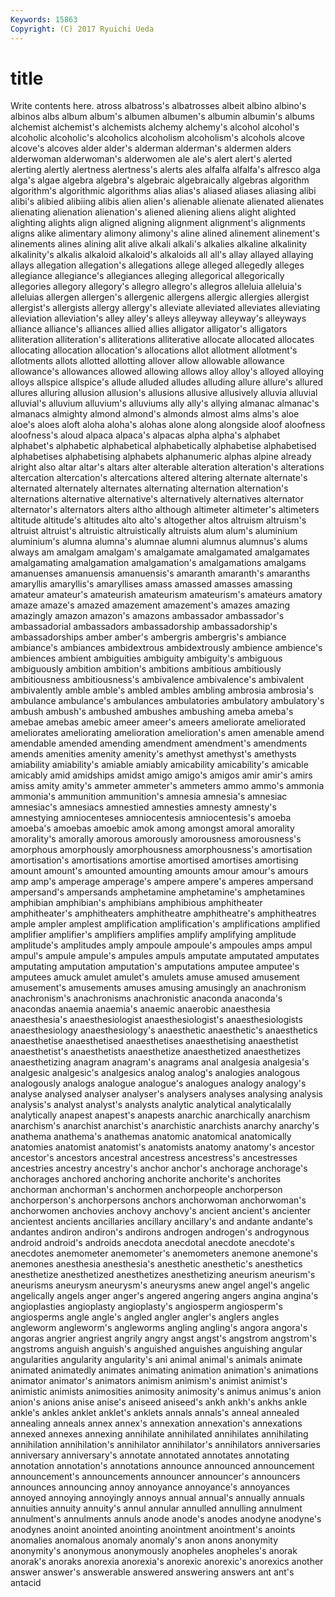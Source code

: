 ```yaml
---
Keywords: 15863 
Copyright: (C) 2017 Ryuichi Ueda
---
```


# title

Write contents here.
atross albatross's albatrosses albeit albino
albino's albinos albs album album's albumen albumen's albumin albumin's albums
alchemist alchemist's alchemists alchemy alchemy's alcohol alcohol's alcoholic alcoholic's alcoholics
alcoholism alcoholism's alcohols alcove alcove's alcoves alder alder's alderman alderman's
aldermen alders alderwoman alderwoman's alderwomen ale ale's alert alert's alerted
alerting alertly alertness alertness's alerts ales alfalfa alfalfa's alfresco alga
alga's algae algebra algebra's algebraic algebraically algebras algorithm algorithm's algorithmic
algorithms alias alias's aliased aliases aliasing alibi alibi's alibied alibiing
alibis alien alien's alienable alienate alienated alienates alienating alienation alienation's
aliened aliening aliens alight alighted alighting alights align aligned aligning
alignment alignment's alignments aligns alike alimentary alimony alimony's aline alined
alinement alinement's alinements alines alining alit alive alkali alkali's alkalies
alkaline alkalinity alkalinity's alkalis alkaloid alkaloid's alkaloids all all's allay
allayed allaying allays allegation allegation's allegations allege alleged allegedly alleges
allegiance allegiance's allegiances alleging allegorical allegorically allegories allegory allegory's allegro
allegro's allegros alleluia alleluia's alleluias allergen allergen's allergenic allergens allergic
allergies allergist allergist's allergists allergy allergy's alleviate alleviated alleviates alleviating
alleviation alleviation's alley alley's alleys alleyway alleyway's alleyways alliance alliance's
alliances allied allies alligator alligator's alligators alliteration alliteration's alliterations alliterative
allocate allocated allocates allocating allocation allocation's allocations allot allotment allotment's
allotments allots allotted allotting allover allow allowable allowance allowance's allowances
allowed allowing allows alloy alloy's alloyed alloying alloys allspice allspice's
allude alluded alludes alluding allure allure's allured allures alluring allusion
allusion's allusions allusive allusively alluvia alluvial alluvial's alluvium alluvium's alluviums
ally ally's allying almanac almanac's almanacs almighty almond almond's almonds
almost alms alms's aloe aloe's aloes aloft aloha aloha's alohas
alone along alongside aloof aloofness aloofness's aloud alpaca alpaca's alpacas
alpha alpha's alphabet alphabet's alphabetic alphabetical alphabetically alphabetise alphabetised alphabetises
alphabetising alphabets alphanumeric alphas alpine already alright also altar altar's
altars alter alterable alteration alteration's alterations altercation altercation's altercations altered
altering alternate alternate's alternated alternately alternates alternating alternation alternation's alternations
alternative alternative's alternatively alternatives alternator alternator's alternators alters altho although
altimeter altimeter's altimeters altitude altitude's altitudes alto alto's altogether altos
altruism altruism's altruist altruist's altruistic altruistically altruists alum alum's aluminium
aluminium's alumna alumna's alumnae alumni alumnus alumnus's alums always am
amalgam amalgam's amalgamate amalgamated amalgamates amalgamating amalgamation amalgamation's amalgamations amalgams
amanuenses amanuensis amanuensis's amaranth amaranth's amaranths amaryllis amaryllis's amaryllises amass
amassed amasses amassing amateur amateur's amateurish amateurism amateurism's amateurs amatory
amaze amaze's amazed amazement amazement's amazes amazing amazingly amazon amazon's
amazons ambassador ambassador's ambassadorial ambassadors ambassadorship ambassadorship's ambassadorships amber amber's
ambergris ambergris's ambiance ambiance's ambiances ambidextrous ambidextrously ambience ambience's ambiences
ambient ambiguities ambiguity ambiguity's ambiguous ambiguously ambition ambition's ambitions ambitious
ambitiously ambitiousness ambitiousness's ambivalence ambivalence's ambivalent ambivalently amble amble's ambled
ambles ambling ambrosia ambrosia's ambulance ambulance's ambulances ambulatories ambulatory ambulatory's
ambush ambush's ambushed ambushes ambushing ameba ameba's amebae amebas amebic
ameer ameer's ameers ameliorate ameliorated ameliorates ameliorating amelioration amelioration's amen
amenable amend amendable amended amending amendment amendment's amendments amends amenities
amenity amenity's amethyst amethyst's amethysts amiability amiability's amiable amiably amicability
amicability's amicable amicably amid amidships amidst amigo amigo's amigos amir
amir's amirs amiss amity amity's ammeter ammeter's ammeters ammo ammo's
ammonia ammonia's ammunition ammunition's amnesia amnesia's amnesiac amnesiac's amnesiacs amnestied
amnesties amnesty amnesty's amnestying amniocenteses amniocentesis amniocentesis's amoeba amoeba's amoebas
amoebic amok among amongst amoral amorality amorality's amorally amorous amorously
amorousness amorousness's amorphous amorphously amorphousness amorphousness's amortisation amortisation's amortisations amortise
amortised amortises amortising amount amount's amounted amounting amounts amour amour's
amours amp amp's amperage amperage's ampere ampere's amperes ampersand ampersand's
ampersands amphetamine amphetamine's amphetamines amphibian amphibian's amphibians amphibious amphitheater amphitheater's
amphitheaters amphitheatre amphitheatre's amphitheatres ample ampler amplest amplification amplification's amplifications
amplified amplifier amplifier's amplifiers amplifies amplify amplifying amplitude amplitude's amplitudes
amply ampoule ampoule's ampoules amps ampul ampul's ampule ampule's ampules
ampuls amputate amputated amputates amputating amputation amputation's amputations amputee amputee's
amputees amuck amulet amulet's amulets amuse amused amusement amusement's amusements
amuses amusing amusingly an anachronism anachronism's anachronisms anachronistic anaconda anaconda's
anacondas anaemia anaemia's anaemic anaerobic anaesthesia anaesthesia's anaesthesiologist anaesthesiologist's anaesthesiologists
anaesthesiology anaesthesiology's anaesthetic anaesthetic's anaesthetics anaesthetise anaesthetised anaesthetises anaesthetising anaesthetist
anaesthetist's anaesthetists anaesthetize anaesthetized anaesthetizes anaesthetizing anagram anagram's anagrams anal
analgesia analgesia's analgesic analgesic's analgesics analog analog's analogies analogous analogously
analogs analogue analogue's analogues analogy analogy's analyse analysed analyser analyser's
analysers analyses analysing analysis analysis's analyst analyst's analysts analytic analytical
analyticalally analytically anapest anapest's anapests anarchic anarchically anarchism anarchism's anarchist
anarchist's anarchistic anarchists anarchy anarchy's anathema anathema's anathemas anatomic anatomical
anatomically anatomies anatomist anatomist's anatomists anatomy anatomy's ancestor ancestor's ancestors
ancestral ancestress ancestress's ancestresses ancestries ancestry ancestry's anchor anchor's anchorage
anchorage's anchorages anchored anchoring anchorite anchorite's anchorites anchorman anchorman's anchormen
anchorpeople anchorperson anchorperson's anchorpersons anchors anchorwoman anchorwoman's anchorwomen anchovies anchovy
anchovy's ancient ancient's ancienter ancientest ancients ancillaries ancillary ancillary's and
andante andante's andantes andiron andiron's andirons androgen androgen's androgynous android
android's androids anecdota anecdotal anecdote anecdote's anecdotes anemometer anemometer's anemometers
anemone anemone's anemones anesthesia anesthesia's anesthetic anesthetic's anesthetics anesthetize anesthetized
anesthetizes anesthetizing aneurism aneurism's aneurisms aneurysm aneurysm's aneurysms anew angel
angel's angelic angelically angels anger anger's angered angering angers angina
angina's angioplasties angioplasty angioplasty's angiosperm angiosperm's angiosperms angle angle's angled
angler angler's anglers angles angleworm angleworm's angleworms angling angling's angora
angora's angoras angrier angriest angrily angry angst angst's angstrom angstrom's
angstroms anguish anguish's anguished anguishes anguishing angular angularities angularity angularity's
ani animal animal's animals animate animated animatedly animates animating animation
animation's animations animator animator's animators animism animism's animist animist's animistic
animists animosities animosity animosity's animus animus's anion anion's anions anise
anise's aniseed aniseed's ankh ankh's ankhs ankle ankle's ankles anklet
anklet's anklets annals annals's anneal annealed annealing anneals annex annex's
annexation annexation's annexations annexed annexes annexing annihilate annihilated annihilates annihilating
annihilation annihilation's annihilator annihilator's annihilators anniversaries anniversary anniversary's annotate annotated
annotates annotating annotation annotation's annotations announce announced announcement announcement's announcements
announcer announcer's announcers announces announcing annoy annoyance annoyance's annoyances annoyed
annoying annoyingly annoys annual annual's annually annuals annuities annuity annuity's
annul annular annulled annulling annulment annulment's annulments annuls anode anode's
anodes anodyne anodyne's anodynes anoint anointed anointing anointment anointment's anoints
anomalies anomalous anomaly anomaly's anon anons anonymity anonymity's anonymous anonymously
anopheles anopheles's anorak anorak's anoraks anorexia anorexia's anorexic anorexic's anorexics
another answer answer's answerable answered answering answers ant ant's antacid
